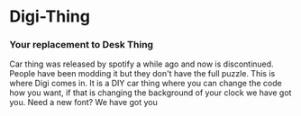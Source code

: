 # Digi-Thing
### Your replacement to Desk Thing
Car thing was released by spotify a while ago and now is discontinued. People have been modding it but they don't have the full puzzle. This is where Digi comes in. It is a DIY car thing where you can change the code how you want, if that is changing the background of your clock we have got you. Need a new font? We have got you
